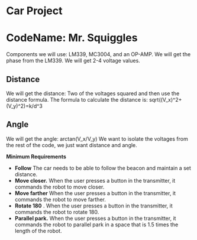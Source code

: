 Car Project
===========
CodeName: Mr. Squiggles
=======================

Components we will use: LM339, MC3004, and an OP-AMP.
We will get the phase from the LM339. We will get 2-4 voltage values. 

Distance
-----------
We will get the distance: Two of the voltages squared and then use the distance formula. 
The formula to calculate the distance is: sqrt((V_x)^2+(V_y)^2)=k/d^3

Angle
------------
We will get the angle: arctan(V_x/V_y)
We want to isolate the voltages from the rest of the code, we just want distance and angle. 



**Minimum Requirements**
- **Follow** The car needs to be able to follow the beacon and maintain a set distance.
- **Move closer.** When the user presses a button in the transmitter, it commands
the robot to move closer.
- **Move farther** When the user presses a button in the transmitter, it commands
the robot to move farther.
- **Rotate 180** . When the user presses a button in the transmitter, it commands
the robot to rotate 180.
- **Parallel park.** When the user presses a button in the transmitter, it commands
the robot to parallel park in a space that is 1.5 times the length of the robot.
